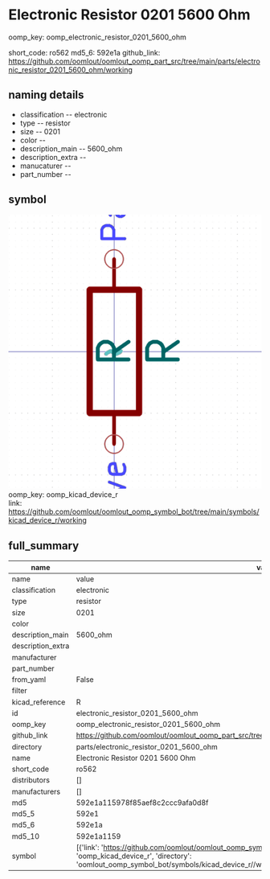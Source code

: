 # Electronic Resistor 0201 5600 Ohm
oomp_key: oomp_electronic_resistor_0201_5600_ohm 


short_code: ro562
md5_6: 592e1a
github_link: https://github.com/oomlout/oomlout_oomp_part_src/tree/main/parts/electronic_resistor_0201_5600_ohm/working
## naming details
* classification -- electronic
* type -- resistor
* size -- 0201
* color -- 
* description_main -- 5600_ohm
* description_extra -- 
* manucaturer -- 
* part_number -- 



## symbol

![](symbol/0/working/working_600.png)  
oomp_key: oomp_kicad_device_r  
link: https://github.com/oomlout/oomlout_oomp_symbol_bot/tree/main/symbols/kicad_device_r/working  


## full_summary
| name | value | 
| --- | --- | 
| name | value | 
| classification | electronic | 
| type | resistor | 
| size | 0201 | 
| color |  | 
| description_main | 5600_ohm | 
| description_extra |  | 
| manufacturer |  | 
| part_number |  | 
| from_yaml | False | 
| filter |  | 
| kicad_reference | R | 
| id | electronic_resistor_0201_5600_ohm | 
| oomp_key | oomp_electronic_resistor_0201_5600_ohm | 
| github_link | https://github.com/oomlout/oomlout_oomp_part_src/tree/main/parts/electronic_resistor_0201_5600_ohm/working | 
| directory | parts/electronic_resistor_0201_5600_ohm | 
| name | Electronic Resistor 0201 5600 Ohm | 
| short_code | ro562 | 
| distributors | [] | 
| manufacturers | [] | 
| md5 | 592e1a115978f85aef8c2ccc9afa0d8f | 
| md5_5 | 592e1 | 
| md5_6 | 592e1a | 
| md5_10 | 592e1a1159 | 
| symbol | [{'link': 'https://github.com/oomlout/oomlout_oomp_symbol_bot/tree/main/symbols/kicad_device_r', 'oomp_key': 'oomp_kicad_device_r', 'directory': 'oomlout_oomp_symbol_bot/symbols/kicad_device_r//working/working.kicad_sym'}] | 
